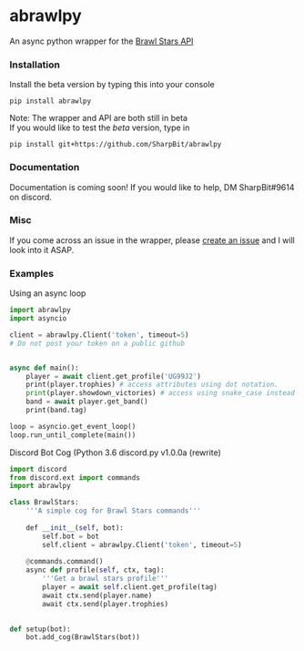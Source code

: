 # abrawlpy
An async python wrapper for the [Brawl Stars API](http://brawlstars-api.herokuapp.com/api)
### Installation
Install the beta version by typing this into your console
```
pip install abrawlpy
```
Note: The wrapper and API are both still in beta<br>
If you would like to test the *beta* version, type in
```
pip install git+https://github.com/SharpBit/abrawlpy
```
### Documentation
Documentation is coming soon! If you would like to help, DM SharpBit#9614 on discord.
### Misc
If you come across an issue in the wrapper, please [create an issue](https://github.com/SharpBit/abrawl-py) and I will look into it ASAP.

### Examples

Using an async loop
```py
import abrawlpy
import asyncio

client = abrawlpy.Client('token', timeout=5)
# Do not post your token on a public github


async def main():
    player = await client.get_profile('UG99J2')
    print(player.trophies) # access attributes using dot notation.
    print(player.showdown_victories) # access using snake_case instead of camelCase
    band = await player.get_band()
    print(band.tag)

loop = asyncio.get_event_loop()
loop.run_until_complete(main())
```
Discord Bot Cog (Python 3.6 discord.py v1.0.0a (rewrite)
```py
import discord
from discord.ext import commands
import abrawlpy

class BrawlStars:
    '''A simple cog for Brawl Stars commands'''
    
    def __init__(self, bot):
        self.bot = bot
        self.client = abrawlpy.Client('token', timeout=5)
        
    @commands.command()
    async def profile(self, ctx, tag):
        '''Get a brawl stars profile'''
        player = await self.client.get_profile(tag)
        await ctx.send(player.name)
        await ctx.send(player.trophies)
        

def setup(bot):
    bot.add_cog(BrawlStars(bot))
```
